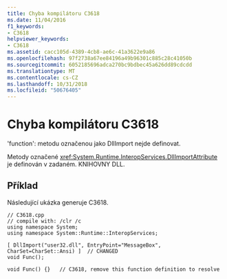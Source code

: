 ```yaml
---
title: Chyba kompilátoru C3618
ms.date: 11/04/2016
f1_keywords:
- C3618
helpviewer_keywords:
- C3618
ms.assetid: cacc105d-4389-4cb8-ae6c-41a3622e9a86
ms.openlocfilehash: 97f2738a67ee84196a49b96301c885c28c41050b
ms.sourcegitcommit: 6052185696adca270bc9bdbec45a626dd89cdcdd
ms.translationtype: MT
ms.contentlocale: cs-CZ
ms.lasthandoff: 10/31/2018
ms.locfileid: "50676405"
---
```

# <a name="compiler-error-c3618"></a>Chyba kompilátoru C3618

'function': metodu označenou jako DllImport nejde definovat.

Metody označené <xref:System.Runtime.InteropServices.DllImportAttribute> je definován v zadaném. KNIHOVNY DLL.

## <a name="example"></a>Příklad

Následující ukázka generuje C3618.

```
// C3618.cpp
// compile with: /clr /c
using namespace System;
using namespace System::Runtime::InteropServices;

[ DllImport("user32.dll", EntryPoint="MessageBox", CharSet=CharSet::Ansi) ]  // CHANGED
void Func();

void Func() {}   // C3618, remove this function definition to resolve
```
